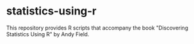 # statistics-using-r
This repository provides R scripts that accompany the book "Discovering Statistics Using R" by Andy Field.
